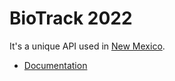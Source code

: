 # BioTrack 2022

It's a unique API used in [New Mexico](https://wiki.openthc.org/USA/NM).

- [Documentation](https://documenter.getpostman.com/view/15944043/UVktqDR2)
